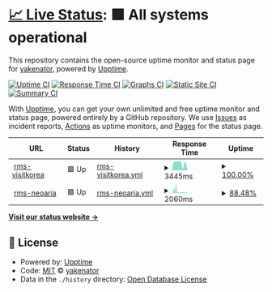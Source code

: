 # [📈 Live Status](https://yakenator.github.io/upptime): <!--live status--> **🟩 All systems operational**

This repository contains the open-source uptime monitor and status page for [yakenator](https://yakenator.github.io/upptime), powered by [Upptime](https://github.com/upptime/upptime).

[![Uptime CI](https://github.com/yakenator/upptime/workflows/Uptime%20CI/badge.svg)](https://github.com/yakenator/upptime/actions?query=workflow%3A%22Uptime+CI%22)
[![Response Time CI](https://github.com/yakenator/upptime/workflows/Response%20Time%20CI/badge.svg)](https://github.com/yakenator/upptime/actions?query=workflow%3A%22Response+Time+CI%22)
[![Graphs CI](https://github.com/yakenator/upptime/workflows/Graphs%20CI/badge.svg)](https://github.com/yakenator/upptime/actions?query=workflow%3A%22Graphs+CI%22)
[![Static Site CI](https://github.com/yakenator/upptime/workflows/Static%20Site%20CI/badge.svg)](https://github.com/yakenator/upptime/actions?query=workflow%3A%22Static+Site+CI%22)
[![Summary CI](https://github.com/yakenator/upptime/workflows/Summary%20CI/badge.svg)](https://github.com/yakenator/upptime/actions?query=workflow%3A%22Summary+CI%22)

With [Upptime](https://upptime.js.org), you can get your own unlimited and free uptime monitor and status page, powered entirely by a GitHub repository. We use [Issues](https://github.com/yakenator/upptime/issues) as incident reports, [Actions](https://github.com/yakenator/upptime/actions) as uptime monitors, and [Pages](https://yakenator.github.io/upptime) for the status page.

<!--start: status pages-->
<!-- This summary is generated by Upptime (https://github.com/upptime/upptime) -->
<!-- Do not edit this manually, your changes will be overwritten -->
<!-- prettier-ignore -->
| URL | Status | History | Response Time | Uptime |
| --- | ------ | ------- | ------------- | ------ |
| <img alt="" src="https://icons.duckduckgo.com/ip3/conlab.visitkorea.or.kr.ico" height="13"> [rms-visitkorea](https://conlab.visitkorea.or.kr/conlab) | 🟩 Up | [rms-visitkorea.yml](https://github.com/yakenator/upptime/commits/HEAD/history/rms-visitkorea.yml) | <details><summary><img alt="Response time graph" src="./graphs/rms-visitkorea/response-time-week.png" height="20"> 3445ms</summary><br><a href="https://yakenator.github.io/upptime/history/rms-visitkorea"><img alt="Response time 4202" src="https://img.shields.io/endpoint?url=https%3A%2F%2Fraw.githubusercontent.com%2Fyakenator%2Fupptime%2FHEAD%2Fapi%2Frms-visitkorea%2Fresponse-time.json"></a><br><a href="https://yakenator.github.io/upptime/history/rms-visitkorea"><img alt="24-hour response time 1121" src="https://img.shields.io/endpoint?url=https%3A%2F%2Fraw.githubusercontent.com%2Fyakenator%2Fupptime%2FHEAD%2Fapi%2Frms-visitkorea%2Fresponse-time-day.json"></a><br><a href="https://yakenator.github.io/upptime/history/rms-visitkorea"><img alt="7-day response time 3445" src="https://img.shields.io/endpoint?url=https%3A%2F%2Fraw.githubusercontent.com%2Fyakenator%2Fupptime%2FHEAD%2Fapi%2Frms-visitkorea%2Fresponse-time-week.json"></a><br><a href="https://yakenator.github.io/upptime/history/rms-visitkorea"><img alt="30-day response time 4215" src="https://img.shields.io/endpoint?url=https%3A%2F%2Fraw.githubusercontent.com%2Fyakenator%2Fupptime%2FHEAD%2Fapi%2Frms-visitkorea%2Fresponse-time-month.json"></a><br><a href="https://yakenator.github.io/upptime/history/rms-visitkorea"><img alt="1-year response time 4202" src="https://img.shields.io/endpoint?url=https%3A%2F%2Fraw.githubusercontent.com%2Fyakenator%2Fupptime%2FHEAD%2Fapi%2Frms-visitkorea%2Fresponse-time-year.json"></a></details> | <details><summary><a href="https://yakenator.github.io/upptime/history/rms-visitkorea">100.00%</a></summary><a href="https://yakenator.github.io/upptime/history/rms-visitkorea"><img alt="All-time uptime 99.91%" src="https://img.shields.io/endpoint?url=https%3A%2F%2Fraw.githubusercontent.com%2Fyakenator%2Fupptime%2FHEAD%2Fapi%2Frms-visitkorea%2Fuptime.json"></a><br><a href="https://yakenator.github.io/upptime/history/rms-visitkorea"><img alt="24-hour uptime 100.00%" src="https://img.shields.io/endpoint?url=https%3A%2F%2Fraw.githubusercontent.com%2Fyakenator%2Fupptime%2FHEAD%2Fapi%2Frms-visitkorea%2Fuptime-day.json"></a><br><a href="https://yakenator.github.io/upptime/history/rms-visitkorea"><img alt="7-day uptime 100.00%" src="https://img.shields.io/endpoint?url=https%3A%2F%2Fraw.githubusercontent.com%2Fyakenator%2Fupptime%2FHEAD%2Fapi%2Frms-visitkorea%2Fuptime-week.json"></a><br><a href="https://yakenator.github.io/upptime/history/rms-visitkorea"><img alt="30-day uptime 99.95%" src="https://img.shields.io/endpoint?url=https%3A%2F%2Fraw.githubusercontent.com%2Fyakenator%2Fupptime%2FHEAD%2Fapi%2Frms-visitkorea%2Fuptime-month.json"></a><br><a href="https://yakenator.github.io/upptime/history/rms-visitkorea"><img alt="1-year uptime 99.91%" src="https://img.shields.io/endpoint?url=https%3A%2F%2Fraw.githubusercontent.com%2Fyakenator%2Fupptime%2FHEAD%2Fapi%2Frms-visitkorea%2Fuptime-year.json"></a></details>
| <img alt="" src="https://icons.duckduckgo.com/ip3/rms.neoaria.io.ico" height="13"> [rms-neoaria](https://rms.neoaria.io/conlab) | 🟩 Up | [rms-neoaria.yml](https://github.com/yakenator/upptime/commits/HEAD/history/rms-neoaria.yml) | <details><summary><img alt="Response time graph" src="./graphs/rms-neoaria/response-time-week.png" height="20"> 2060ms</summary><br><a href="https://yakenator.github.io/upptime/history/rms-neoaria"><img alt="Response time 1114" src="https://img.shields.io/endpoint?url=https%3A%2F%2Fraw.githubusercontent.com%2Fyakenator%2Fupptime%2FHEAD%2Fapi%2Frms-neoaria%2Fresponse-time.json"></a><br><a href="https://yakenator.github.io/upptime/history/rms-neoaria"><img alt="24-hour response time 979" src="https://img.shields.io/endpoint?url=https%3A%2F%2Fraw.githubusercontent.com%2Fyakenator%2Fupptime%2FHEAD%2Fapi%2Frms-neoaria%2Fresponse-time-day.json"></a><br><a href="https://yakenator.github.io/upptime/history/rms-neoaria"><img alt="7-day response time 2060" src="https://img.shields.io/endpoint?url=https%3A%2F%2Fraw.githubusercontent.com%2Fyakenator%2Fupptime%2FHEAD%2Fapi%2Frms-neoaria%2Fresponse-time-week.json"></a><br><a href="https://yakenator.github.io/upptime/history/rms-neoaria"><img alt="30-day response time 1321" src="https://img.shields.io/endpoint?url=https%3A%2F%2Fraw.githubusercontent.com%2Fyakenator%2Fupptime%2FHEAD%2Fapi%2Frms-neoaria%2Fresponse-time-month.json"></a><br><a href="https://yakenator.github.io/upptime/history/rms-neoaria"><img alt="1-year response time 1114" src="https://img.shields.io/endpoint?url=https%3A%2F%2Fraw.githubusercontent.com%2Fyakenator%2Fupptime%2FHEAD%2Fapi%2Frms-neoaria%2Fresponse-time-year.json"></a></details> | <details><summary><a href="https://yakenator.github.io/upptime/history/rms-neoaria">88.48%</a></summary><a href="https://yakenator.github.io/upptime/history/rms-neoaria"><img alt="All-time uptime 98.26%" src="https://img.shields.io/endpoint?url=https%3A%2F%2Fraw.githubusercontent.com%2Fyakenator%2Fupptime%2FHEAD%2Fapi%2Frms-neoaria%2Fuptime.json"></a><br><a href="https://yakenator.github.io/upptime/history/rms-neoaria"><img alt="24-hour uptime 100.00%" src="https://img.shields.io/endpoint?url=https%3A%2F%2Fraw.githubusercontent.com%2Fyakenator%2Fupptime%2FHEAD%2Fapi%2Frms-neoaria%2Fuptime-day.json"></a><br><a href="https://yakenator.github.io/upptime/history/rms-neoaria"><img alt="7-day uptime 88.48%" src="https://img.shields.io/endpoint?url=https%3A%2F%2Fraw.githubusercontent.com%2Fyakenator%2Fupptime%2FHEAD%2Fapi%2Frms-neoaria%2Fuptime-week.json"></a><br><a href="https://yakenator.github.io/upptime/history/rms-neoaria"><img alt="30-day uptime 97.22%" src="https://img.shields.io/endpoint?url=https%3A%2F%2Fraw.githubusercontent.com%2Fyakenator%2Fupptime%2FHEAD%2Fapi%2Frms-neoaria%2Fuptime-month.json"></a><br><a href="https://yakenator.github.io/upptime/history/rms-neoaria"><img alt="1-year uptime 98.26%" src="https://img.shields.io/endpoint?url=https%3A%2F%2Fraw.githubusercontent.com%2Fyakenator%2Fupptime%2FHEAD%2Fapi%2Frms-neoaria%2Fuptime-year.json"></a></details>

<!--end: status pages-->

[**Visit our status website →**](https://yakenator.github.io/upptime)

## 📄 License

- Powered by: [Upptime](https://github.com/upptime/upptime)
- Code: [MIT](./LICENSE) © [yakenator](https://yakenator.github.io/upptime)
- Data in the `./history` directory: [Open Database License](https://opendatacommons.org/licenses/odbl/1-0/)

